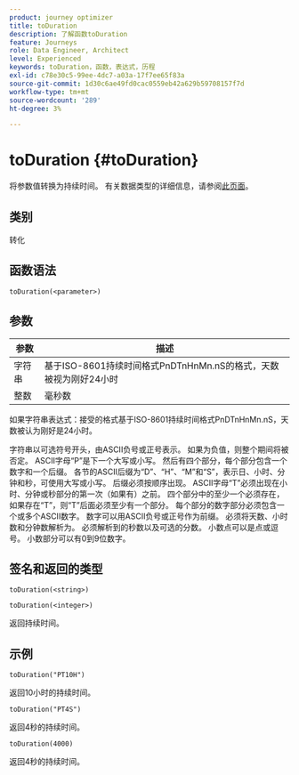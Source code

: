 ```yaml
---
product: journey optimizer
title: toDuration
description: 了解函数toDuration
feature: Journeys
role: Data Engineer, Architect
level: Experienced
keywords: toDuration，函数，表达式，历程
exl-id: c78e30c5-99ee-4dc7-a03a-17f7ee65f83a
source-git-commit: 1d30c6ae49fd0cac0559eb42a629b59708157f7d
workflow-type: tm+mt
source-wordcount: '289'
ht-degree: 3%

---
```


# toDuration {#toDuration}

将参数值转换为持续时间。 有关数据类型的详细信息，请参阅[此页面](../expression/data-types.md)。

## 类别

转化

## 函数语法

`toDuration(<parameter>)`

## 参数

| 参数 | 描述 |
|--- |--- |
| 字符串 | 基于ISO-8601持续时间格式PnDTnHnMn.nS的格式，天数被视为刚好24小时 |
| 整数 | 毫秒数 |

如果字符串表达式：接受的格式基于ISO-8601持续时间格式PnDTnHnMn.nS，天数被认为刚好是24小时。

字符串以可选符号开头，由ASCII负号或正号表示。 如果为负值，则整个期间将被否定。 ASCII字母“P”是下一个大写或小写。 然后有四个部分，每个部分包含一个数字和一个后缀。 各节的ASCII后缀为“D”、“H”、“M”和“S”，表示日、小时、分钟和秒，可使用大写或小写。 后缀必须按顺序出现。 ASCII字母“T”必须出现在小时、分钟或秒部分的第一次（如果有）之前。 四个部分中的至少一个必须存在，如果存在“T”，则“T”后面必须至少有一个部分。 每个部分的数字部分必须包含一个或多个ASCII数字。 数字可以用ASCII负号或正号作为前缀。 必须将天数、小时数和分钟数解析为。 必须解析到的秒数以及可选的分数。 小数点可以是点或逗号。 小数部分可以有0到9位数字。

## 签名和返回的类型

`toDuration(<string>)`

`toDuration(<integer>)`

返回持续时间。

## 示例

`toDuration("PT10H")`

返回10小时的持续时间。

`toDuration("PT4S")`

返回4秒的持续时间。

`toDuration(4000)`

返回4秒的持续时间。
